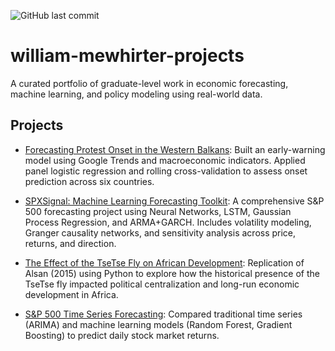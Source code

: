 ![GitHub last commit](https://img.shields.io/github/last-commit/WillMewhirter1/william-mewhirter-projects)
# william-mewhirter-projects

A curated portfolio of graduate-level work in economic forecasting, machine learning, and policy modeling using real-world data.

##  Projects

- [Forecasting Protest Onset in the Western Balkans](./Forecasting_Protest): Built an early-warning model using Google Trends and macroeconomic indicators. Applied panel logistic regression and rolling cross-validation to assess onset prediction across six countries.

- [SPXSignal: Machine Learning Forecasting Toolkit](./SPXSignal_ML_Toolkit): A comprehensive S&P 500 forecasting project using Neural Networks, LSTM, Gaussian Process Regression, and ARMA+GARCH. Includes volatility modeling, Granger causality networks, and sensitivity analysis across price, returns, and direction.

- [The Effect of the TseTse Fly on African Development](./TseTse_Fly_Econometrics): Replication of Alsan (2015) using Python to explore how the historical presence of the TseTse fly impacted political centralization and long-run economic development in Africa.
  
- [S&P 500 Time Series Forecasting](./S&P500_Forecast): Compared traditional time series (ARIMA) and machine learning models (Random Forest, Gradient Boosting) to predict daily stock market returns.

